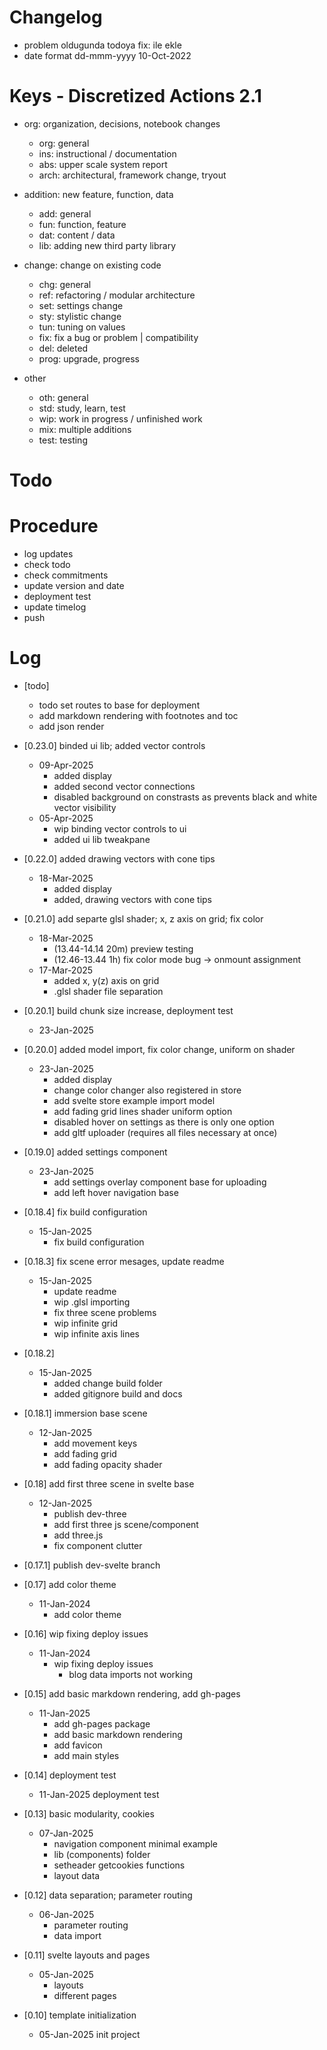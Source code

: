 # Changelog
- problem oldugunda todoya fix: ile ekle
- date format dd-mmm-yyyy 10-Oct-2022

# Keys - Discretized Actions 2.1
- org: organization, decisions, notebook changes
    - org: general
    - ins: instructional / documentation
    - abs: upper scale system report
    - arch: architectural, framework change, tryout

- addition: new feature, function, data
    - add: general
    - fun: function, feature
    - dat: content / data
    - lib: adding new third party library

- change: change on existing code
    - chg: general
    - ref: refactoring / modular architecture
    - set: settings change
    - sty: stylistic change
    - tun: tuning on values
    - fix: fix a bug or problem | compatibility
    - del: deleted
    - prog: upgrade, progress

- other
    - oth: general
    - std: study, learn, test
    - wip: work in progress / unfinished work
    - mix: multiple additions
    - test: testing

# Todo

# Procedure
- log updates
- check todo
- check commitments
- update version and date
- deployment test
- update timelog
- push

# Log 
- [todo]
    - todo set routes to base for deployment
    - add markdown rendering with footnotes and toc
    - add json render

- [0.23.0] binded ui lib; added vector controls
    - 09-Apr-2025
        - added display
        - added second vector connections
        - disabled background on constrasts as prevents black and white vector visibility
    - 05-Apr-2025
        - wip binding vector controls to ui
        - added ui lib tweakpane

- [0.22.0] added drawing vectors with cone tips
    - 18-Mar-2025
        - added display
        - added, drawing vectors with cone tips

- [0.21.0] add separte glsl shader; x, z axis on grid; fix color
    - 18-Mar-2025
        - (13.44-14.14 20m) preview testing
        - (12.46-13.44 1h) fix color mode bug -> onmount assignment
    - 17-Mar-2025
        - added x, y(z) axis on grid
        - .glsl shader file separation

- [0.20.1] build chunk size increase, deployment test
    - 23-Jan-2025

- [0.20.0] added model import, fix color change, uniform on shader
    - 23-Jan-2025
        - added display
        - change color changer also registered in store
        - add svelte store example import model
        - add fading grid lines shader uniform option
        - disabled hover on settings as there is only one option
        - add gltf uploader (requires all files necessary at once)

- [0.19.0] added settings component
    - 23-Jan-2025
        - add settings overlay component base for uploading
        - add left hover navigation base

- [0.18.4] fix build configuration
    - 15-Jan-2025
        - fix build configuration

- [0.18.3] fix scene error mesages, update readme
    - 15-Jan-2025
        - update readme
        - wip .glsl importing
        - fix three scene problems
        - wip infinite grid
        - wip infinite axis lines

- [0.18.2]
    - 15-Jan-2025 
        - added change build folder
        - added gitignore build and docs

- [0.18.1] immersion base scene
    - 12-Jan-2025
        - add movement keys
        - add fading grid
        - add fading opacity shader

- [0.18] add first three scene in svelte base
    - 12-Jan-2025 
        - publish dev-three
        - add first three js scene/component
        - add three.js
        - fix component clutter

- [0.17.1] publish dev-svelte branch

- [0.17] add color theme
    - 11-Jan-2024
        - add color theme

- [0.16] wip fixing deploy issues
    - 11-Jan-2024
        - wip fixing deploy issues
            - blog data imports not working

- [0.15] add basic markdown rendering, add gh-pages
    - 11-Jan-2025
        - add gh-pages package
        - add basic markdown rendering
        - add favicon
        - add main styles

- [0.14] deployment test
    - 11-Jan-2025 deployment test

- [0.13] basic modularity, cookies
    - 07-Jan-2025
        - navigation component minimal example
        - lib (components) folder
        - setheader getcookies functions
        - layout data 

- [0.12] data separation; parameter routing
    - 06-Jan-2025
        - parameter routing
        - data import

- [0.11] svelte layouts and pages
    - 05-Jan-2025 
        - layouts
        - different pages

- [0.10] template initialization
    - 05-Jan-2025 init project
